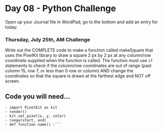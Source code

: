 # Day 08 - Python Challenge #

Open up your Journal file in WordPad; go to the bottom and add an entry for today:
### Thursday, July 25th, AM Challenge ###
Write out the COMPLETE code to make a function called makeSquare that uses the PixelKit library to draw a square 2 px by 2 px at any column/row coordinate supplied when the function is called. The function must use `if` statements to check if the column/row coordinates are out of range (past column 15, row 7, or less than 0 row or column) AND change the coordinates so that the square is drawn at the farthest edge and NOT off screen.

## Code you will need... ##
```- if True :
- import PixelKit as kit
- render()
- kit.set_pixel(x, y, color)
- range(start, end)
- def function name() :```
